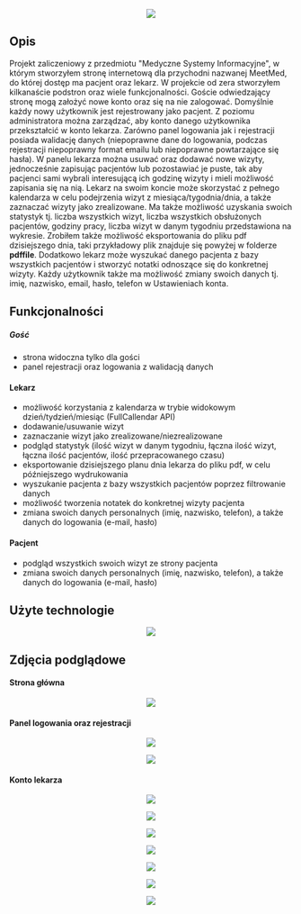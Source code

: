 <p align="center">
  <img src="https://github.com/JakubMakaruk/meetmed-clinicapp/blob/main/readmeimgs/logo.png">
</p>

## Opis
Projekt zaliczeniowy z przedmiotu "Medyczne Systemy Informacyjne", w którym stworzyłem stronę internetową dla przychodni nazwanej MeetMed, do której dostęp ma pacjent oraz lekarz. W projekcie od zera stworzyłem kilkanaście podstron oraz wiele funkcjonalności. Goście odwiedzający stronę mogą założyć nowe konto oraz się na nie zalogować. Domyślnie każdy nowy użytkownik jest rejestrowany jako pacjent. Z poziomu administratora można zarządzać, aby konto danego użytkownika przekształcić w konto lekarza. Zarówno panel logowania jak i rejestracji posiada walidację danych (niepoprawne dane do logowania, podczas rejestracji niepoprawny format emailu lub niepoprawne powtarzające się hasła). W panelu lekarza można usuwać oraz dodawać nowe wizyty, jednocześnie zapisując pacjentów lub pozostawiać je puste, tak aby pacjenci sami wybrali interesującą ich godzinę wizyty i mieli możliwość zapisania się na nią. Lekarz na swoim koncie może skorzystać z pełnego kalendarza w celu podejrzenia wizyt z miesiąca/tygodnia/dnia, a także zaznaczać wizyty jako zrealizowane. Ma także możliwość uzyskania swoich statystyk tj. liczba wszystkich wizyt, liczba wszystkich obsłużonych pacjentów, godziny pracy, liczba wizyt w danym tygodniu przedstawiona na wykresie. Zrobiłem także możliwość eksportowania do pliku pdf dzisiejszego dnia, taki przykładowy plik znajduje się powyżej w folderze **pdffile**. Dodatkowo lekarz może wyszukać danego pacjenta z bazy wszystkich pacjentów i stworzyć notatki odnoszące się do konkretnej wizyty. Każdy użytkownik także ma możliwość zmiany swoich danych tj. imię, nazwisko, email, hasło, telefon w Ustawieniach konta.

## Funkcjonalności
##### Gość
- strona widoczna tylko dla gości
- panel rejestracji oraz logowania z walidacją danych
#### Lekarz
- możliwość korzystania z kalendarza w trybie widokowym dzień/tydzień/miesiąc (FullCallendar API)
- dodawanie/usuwanie wizyt
- zaznaczanie wizyt jako zrealizowane/niezrealizowane
- podgląd statystyk (ilość wizyt w danym tygodniu, łączna ilość wizyt, łączna ilość pacjentów, ilość przepracowanego czasu)
- eksportowanie dzisiejszego planu dnia lekarza do pliku pdf, w celu późniejszego wydrukowania
- wyszukanie pacjenta z bazy wszystkich pacjentów poprzez filtrowanie danych
- możliwość tworzenia notatek do konkretnej wizyty pacjenta
- zmiana swoich danych personalnych (imię, nazwisko, telefon), a także danych do logowania (e-mail, hasło)
#### Pacjent
- podgląd wszystkich swoich wizyt ze strony pacjenta
- zmiana swoich danych personalnych (imię, nazwisko, telefon), a także danych do logowania (e-mail, hasło)

## Użyte technologie
<p align="center">
  <img src="https://github.com/JakubMakaruk/meetmed-clinicapp/blob/main/readmeimgs/technologies.png">
</p>

## Zdjęcia podglądowe
#### Strona główna
<p align="center">
  <kbd>
    <img src="https://github.com/JakubMakaruk/meetmed-clinicapp/blob/main/readmeimgs/homepage.gif">
  </kbd>
</p>

#### Panel logowania oraz rejestracji
<p align="center">
  <kbd>
    <img src="https://github.com/JakubMakaruk/meetmed-clinicapp/blob/main/readmeimgs/loginpanel.png">
  </kbd>
</p>
<p align="center">
  <kbd>
    <img src="https://github.com/JakubMakaruk/meetmed-clinicapp/blob/main/readmeimgs/registerpanel.png">
  </kbd>
</p>

#### Konto lekarza
<p align="center">
  <kbd>
    <img src="https://github.com/JakubMakaruk/meetmed-clinicapp/blob/main/readmeimgs/doctorhome.png">
  </kbd>
</p>
<p align="center">
  <kbd>
    <img src="https://github.com/JakubMakaruk/meetmed-clinicapp/blob/main/readmeimgs/doctortoday.png">
  </kbd>
</p>
<p align="center">
  <kbd>
    <img src="https://github.com/JakubMakaruk/meetmed-clinicapp/blob/main/readmeimgs/doctorcalendar.gif">
  </kbd>
</p>
<p align="center">
  <kbd>
    <img src="https://github.com/JakubMakaruk/meetmed-clinicapp/blob/main/readmeimgs/doctorpanel.png">
  </kbd>
</p>
<p align="center">
  <kbd>
    <img src="https://github.com/JakubMakaruk/meetmed-clinicapp/blob/main/readmeimgs/searchpatient.png">
  </kbd>
</p>
<p align="center">
  <kbd>
    <img src="https://github.com/JakubMakaruk/meetmed-clinicapp/blob/main/readmeimgs/patientnotes.png">
  </kbd>
</p>
<p align="center">
  <kbd>
    <img src="https://github.com/JakubMakaruk/meetmed-clinicapp/blob/main/readmeimgs/settings.png">
  </kbd>
</p>
